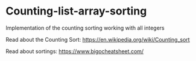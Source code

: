 # Counting-list-array-sorting
Implementation of the counting sorting working with all integers

Read about the Counting Sort:
https://en.wikipedia.org/wiki/Counting_sort

Read about sortings:
https://www.bigocheatsheet.com/
